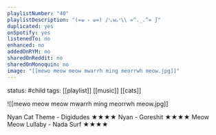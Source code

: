 ```yaml
---
playlistNumber: "40"
playlistDescription: "(=🝦 ༝ 🝦=) /ᐠ｡w｡ᐟ\\ =^._.^= ∫"
duplicated: yes
onSpotify: yes
listenedTo: no
enhanced: no
addedOnRYM: no
sharedOnReddit: no
sharedOnMonoquin: no
image: "[[mewo meow meow mwarrh ming meorrwh meow.jpg]]"
---
```

status: #child 
tags: [[playlist]] [[music]] [[cats]]

![[mewo meow meow mwarrh ming meorrwh meow.jpg]]

Nyan Cat Theme - Digidudes ★★★★
Nyan - Goreshit ★★★★
Meow Meow Lullaby - Nada Surf ★★★★